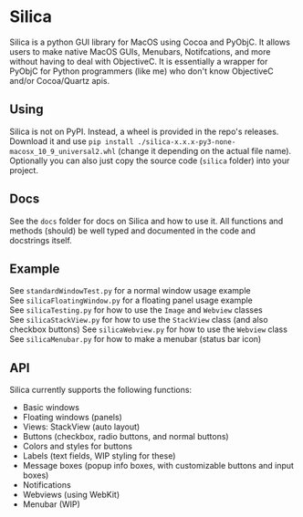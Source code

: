 # Silica
Silica is a python GUI library for MacOS using Cocoa and PyObjC. It allows users to make native MacOS GUIs, Menubars, Notifcations, and more without having to deal with ObjectiveC. It is essentially a wrapper for PyObjC for Python programmers (like me) who don't know ObjectiveC and/or Cocoa/Quartz apis.
## Using
Silica is not on PyPI. Instead, a wheel is provided in the repo's releases. Download it and use `pip install ./silica-x.x.x-py3-none-macosx_10_9_universal2.whl` (change it depending on the actual file name). Optionally you can also just copy the source code (`silica` folder) into your project.
## Docs
See the `docs` folder for docs on Silica and how to use it. All functions and methods (should) be well typed and documented in the code and docstrings itself.
## Example
See `standardWindowTest.py` for a normal window usage example  
See `silicaFloatingWindow.py` for a floating panel usage example  
See `silicaTesting.py` for how to use the `Image` and `Webview` classes  
See `silicaStackView.py` for how to use the `StackView` class (and also checkbox buttons)
See `silicaWebview.py` for how to use the `Webview` class
See `silicaMenubar.py` for how to make a menubar (status bar icon)
## API
Silica currently supports the following functions:
- Basic windows
- Floating windows (panels)
- Views: StackView (auto layout)
- Buttons (checkbox, radio buttons, and normal buttons)
- Colors and styles for buttons
- Labels (text fields, WIP styling for these)
- Message boxes (popup info boxes, with customizable buttons and input boxes)
- Notifications
- Webviews (using WebKit)
- Menubar (WIP)
